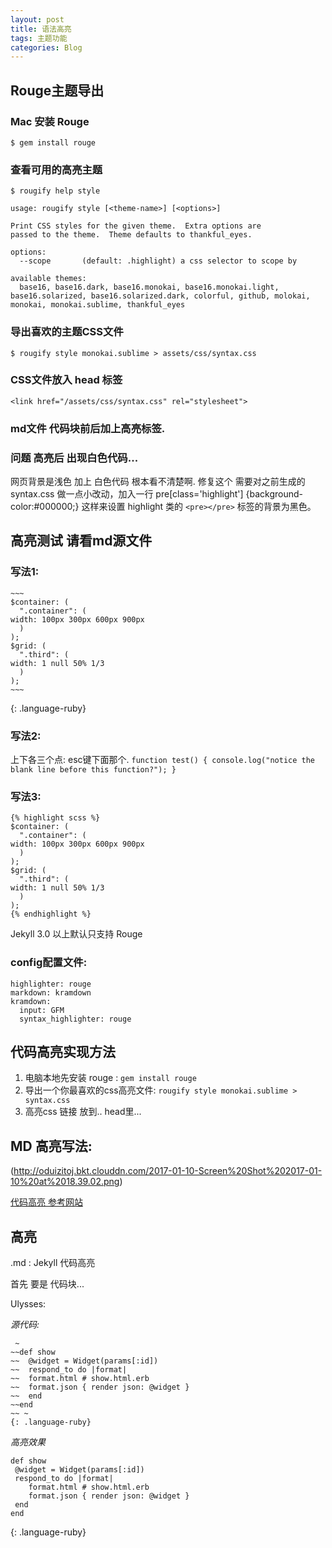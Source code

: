 ```yaml
---
layout: post
title: 语法高亮
tags: 主题功能
categories: Blog
---
```




## Rouge主题导出


###  Mac 安装 Rouge
	$ gem install rouge

### 查看可用的高亮主题
	$ rougify help style
	
	usage: rougify style [<theme-name>] [<options>]
	
	Print CSS styles for the given theme.  Extra options are
	passed to the theme.  Theme defaults to thankful_eyes.
	
	options:
	  --scope       (default: .highlight) a css selector to scope by
	
	available themes:
	  base16, base16.dark, base16.monokai, base16.monokai.light, base16.solarized, base16.solarized.dark, colorful, github, molokai, monokai, monokai.sublime, thankful_eyes

### 导出喜欢的主题CSS文件	
	$ rougify style monokai.sublime > assets/css/syntax.css

###  CSS文件放入 head 标签
	<link href="/assets/css/syntax.css" rel="stylesheet">

### md文件 代码块前后加上高亮标签.

### 问题  高亮后 出现白色代码...
网页背景是浅色 加上 白色代码 根本看不清楚啊.
修复这个 需要对之前生成的 syntax.css 做一点小改动，加入一行
	pre[class='highlight'] {background-color:#000000;}
这样来设置 highlight 类的 `<pre></pre>` 标签的背景为黑色。





## 高亮测试  请看md源文件

### 写法1:
	~~~
	$container: (
	  ".container": (
	width: 100px 300px 600px 900px
	  )
	);
	$grid: (
	  ".third": (
	width: 1 null 50% 1/3
	  )
	);
	~~~
{: .language-ruby}


### 写法2:
上下各三个点: esc键下面那个.
	`
	function test() {
	  console.log("notice the blank line before this function?");
	}
	`



### 写法3:
	{% highlight scss %}
	$container: (
	  ".container": (
	width: 100px 300px 600px 900px
	  )
	);
	$grid: (
	  ".third": (
	width: 1 null 50% 1/3
	  )
	);
	{% endhighlight %}








Jekyll 3.0 以上默认只支持 Rouge

### config配置文件:
	highlighter: rouge
	markdown: kramdown
	kramdown:
	  input: GFM
	  syntax_highlighter: rouge

## 代码高亮实现方法

1. 电脑本地先安装 rouge :           `gem install rouge`
2. 导出一个你最喜欢的css高亮文件:   `rougify style monokai.sublime > syntax.css`
3. 高亮css 链接 放到.. head里...


## MD 高亮写法:
 
![]()(http://oduizitoj.bkt.clouddn.com/2017-01-10-Screen%20Shot%202017-01-10%20at%2018.39.02.png)


[代码高亮 参考网站][1]









## 高亮
.md : Jekyll 代码高亮 

首先 要是 代码块... 

Ulysses: 

 
*源代码:*

	 ~
	~~def show
	~~  @widget = Widget(params[:id])
	~~  respond_to do |format|
	~~  format.html # show.html.erb
	~~  format.json { render json: @widget }
	~~  end
	~~end
	~~ ~
	{: .language-ruby}



*高亮效果*
~~~
def show
 @widget = Widget(params[:id])
 respond_to do |format|
    format.html # show.html.erb
    format.json { render json: @widget }
 end
end
~~~
{: .language-ruby}












[1]:	https://oncemore2020.github.io/blog/upgrade-jekyll/

